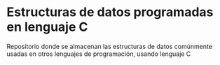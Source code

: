 # Estructuras de datos programadas en lenguaje C
Repositorio donde se almacenan las estructuras de datos comúnmente usadas en otros lenguajes de programación, usando lenguaje C
